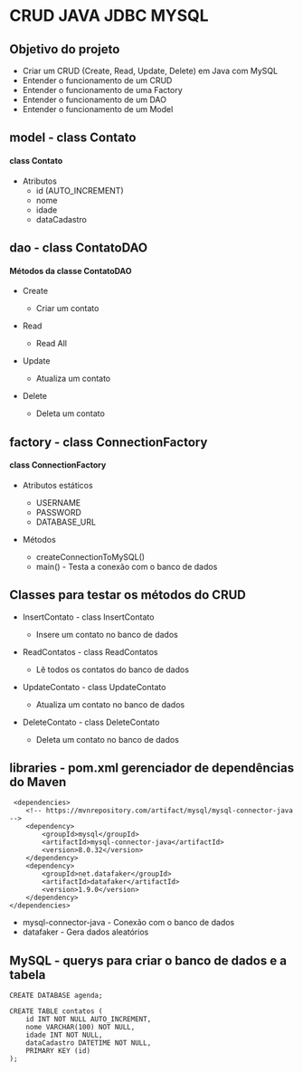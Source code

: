 # CRUD JAVA JDBC MYSQL 

## Objetivo do projeto
 - Criar um CRUD (Create, Read, Update, Delete) em Java com MySQL
 - Entender o funcionamento de um CRUD
 - Entender o funcionamento de uma Factory
 - Entender o funcionamento de um DAO
 - Entender o funcionamento de um Model

## model - class Contato

#### class Contato
- Atributos
    - id (AUTO_INCREMENT)
    - nome
    - idade
    - dataCadastro

## dao - class ContatoDAO

#### Métodos da classe ContatoDAO

- Create
    - Criar um contato

- Read
    - Read All
    
- Update
    - Atualiza um contato
 
- Delete
    - Deleta um contato
    

## factory - class ConnectionFactory

#### class ConnectionFactory
- Atributos estáticos
    - USERNAME
    - PASSWORD
    - DATABASE_URL

- Métodos
    - createConnectionToMySQL() 
    - main() - Testa a conexão com o banco de dados

## Classes para testar os métodos do CRUD

- InsertContato - class InsertContato
    - Insere um contato no banco de dados

- ReadContatos - class ReadContatos
    - Lê todos os contatos do banco de dados

- UpdateContato - class UpdateContato
    - Atualiza um contato no banco de dados

- DeleteContato - class DeleteContato
    - Deleta um contato no banco de dados

## libraries - pom.xml gerenciador de dependências do Maven
    
     <dependencies>
        <!-- https://mvnrepository.com/artifact/mysql/mysql-connector-java -->
        <dependency>
            <groupId>mysql</groupId>
            <artifactId>mysql-connector-java</artifactId>
            <version>8.0.32</version>
        </dependency>
        <dependency>
            <groupId>net.datafaker</groupId>
            <artifactId>datafaker</artifactId>
            <version>1.9.0</version>
        </dependency>
    </dependencies>
    
- mysql-connector-java - Conexão com o banco de dados
- datafaker - Gera dados aleatórios

## MySQL - querys para criar o banco de dados e a tabela

    CREATE DATABASE agenda;

    CREATE TABLE contatos (
        id INT NOT NULL AUTO_INCREMENT,
        nome VARCHAR(100) NOT NULL,
        idade INT NOT NULL,
        dataCadastro DATETIME NOT NULL,
        PRIMARY KEY (id)
    );
